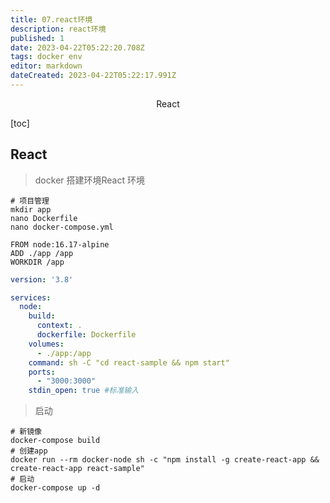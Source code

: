 ```yaml
---
title: 07.react环境
description: react环境
published: 1
date: 2023-04-22T05:22:20.708Z
tags: docker env
editor: markdown
dateCreated: 2023-04-22T05:22:17.991Z
---
```


<center>React</center>



[toc]





## React

> docker 搭建环境React 环境



```shell
# 项目管理
mkdir app
nano Dockerfile
nano docker-compose.yml
```

```shell
FROM node:16.17-alpine
ADD ./app /app 
WORKDIR /app
```

```yaml
version: '3.8'

services:
  node: 
    build:
      context: .
      dockerfile: Dockerfile
    volumes:
      - ./app:/app
    command: sh -C "cd react-sample && npm start"
    ports:
      - "3000:3000"
    stdin_open: true #标准输入
```

> 启动

```shell
# 新镜像
docker-compose build 
# 创建app
docker run --rm docker-node sh -c "npm install -g create-react-app && create-react-app react-sample"
# 启动
docker-compose up -d
```



